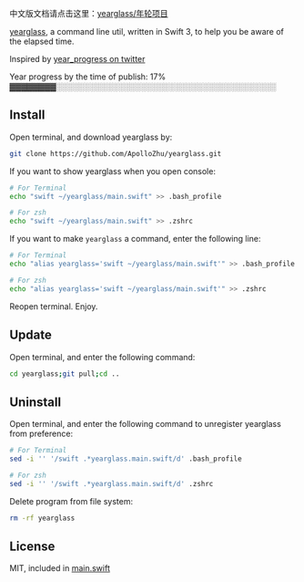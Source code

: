 中文版文档请点击这里：[yearglass/年轮项目](https://apollozhu.github.io/2017/03/06/yearglass-project/)

[yearglass](https://github.com/ApolloZhu/yearglass), a command line util, written in Swift 3, to help you be aware of the elapsed time.

Inspired by [year_progress on twitter](https://twitter.com/year_progress)

Year progress by the time of publish: 17% ▓▓▓▓▓▓▓▓░░░░░░░░░░░░░░░░░░░░░░░░░░░░░░░░░░░░░░░

<div id="yearglass-web"></div>

<script>
	const today = new Date();
	const year = today.getFullYear();
	const thisYear = new Date(year, 0, 1);
	const nextYear = new Date(year + 1, 0, 1);
	const oneDay = today.getMilliseconds();
	const passed = Math.floor((today - thisYear) / oneDay);
	const total = Math.floor((nextYear - thisYear) / oneDay);
	const percentage = passed / total;
	const space = 15;

	function repeat(s, n) {
		return new Array(Math.floor(n + 1)).join(s);
	}

	document.getElementById("yearglass-web").innerHTML = "Year progress: " + Math.floor(percentage * 100) + "% [" + repeat("▓", space * percentage) + repeat("░", space * (1 - percentage)) + "]";
</script>

## Install

Open terminal, and download yearglass by:

```sh
git clone https://github.com/ApolloZhu/yearglass.git
```

If you want to show yearglass when you open console:

```sh
# For Terminal
echo "swift ~/yearglass/main.swift" >> .bash_profile

# For zsh
echo "swift ~/yearglass/main.swift" >> .zshrc
```

If you want to make `yearglass` a command, enter the following line:

```sh
# For Terminal
echo "alias yearglass='swift ~/yearglass/main.swift'" >> .bash_profile

# For zsh
echo "alias yearglass='swift ~/yearglass/main.swift'" >> .zshrc
```

Reopen terminal. Enjoy.

## Update

Open terminal, and enter the following command:

```sh
cd yearglass;git pull;cd ..
```

## Uninstall

Open terminal, and enter the following command to unregister yearglass from preference:

```sh
# For Terminal
sed -i '' '/swift .*yearglass.main.swift/d' .bash_profile

# For zsh
sed -i '' '/swift .*yearglass.main.swift/d' .zshrc
```

Delete program from file system:

```sh
rm -rf yearglass
```

## License

MIT, included in [main.swift](../master/main.swift#L1-#L24)
